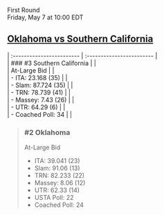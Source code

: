 First Round  
Friday, May 7 at 10:00 EDT
## [Oklahoma vs Southern California](https://www.ncaa.com/game/5833668) 

| :------------------------ | :------------------------ |  
| ### #3 Southern California | |  
| At-Large Bid              | |  
| - ITA: 23.168 (35)        | |  
| - Slam: 87.724 (35)       | |  
| - TRN: 78.739 (41)        | |  
| - Massey: 7.43 (26)       | |  
| - UTR: 64.29 (6)          | |  
| - Coached Poll: 34        | |  

> ### #2 Oklahoma  
> At-Large Bid  
> - ITA: 39.041 (23)  
> - Slam: 91.06 (13)  
> - TRN: 82.233 (22)  
> - Massey: 8.06 (12)  
> - UTR: 62.33 (14)  
> - USTA Poll: 22  
> - Coached Poll: 24  